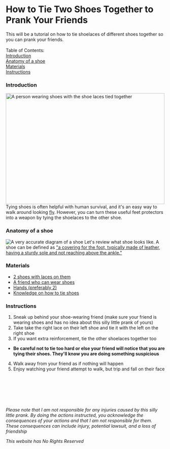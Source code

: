 How to Tie Two Shoes Together to Prank Your Friends
====================
This will be a tutorial on how to tie shoelaces of different shoes together so you can prank your friends.
<br></br>
Table of Contents:<br>
<a href="#introduction">Introduction </a><br>
<a href="#shoeanatomy">Anatomy of a shoe</a><br>
<a href="#materials">Materials</a><br>
<a href="#Instructions">Instructions</a><br>

### Introduction <div id="introduction">
<img src="https://previews.123rf.com/images/catalin205/catalin2051412/catalin205141200057/34866841-shoe-laces-tied-together-prank-isolated-on-white-background.jpg" alt="A person wearing shoes with the shoe laces tied together" width="500" height="350">
Tying shoes is often helpful with human survival, and it's an easy way to walk around looking <a href="https://www.dictionary.com/browse/fly" target="_blank">fly</a>. However, you can turn these useful feet protectors into a weapon by tying the shoelaces to the other shoe.

### Anatomy of a shoe <div id="shoeanatomy">
<img src="https://docs.google.com/drawings/d/e/2PACX-1vRyJBNkcZY4Tm2Xg5fWsPVbCXkR81ySH-uJstvo4fHt4k66MUibiFqkXAaY6orTYePlUTIH25gP9hE0/pub?w=548&h=496" alt="A very accurate diagram of a shoe">
Let's review what shoe looks like. A shoe can be defined as <a href="https://www.google.com/search?q=shoe+definition&rlz=1C1GEWG_enUS990US990&oq=shoe+definition&aqs=chrome..69i57j0i67i131i433i650l2j0i67i650j46i199i433i465i512j46i131i199i433i465i512j0i67i650j46i433i512j0i67i650j0i433i512.1487j0j7&sourceid=chrome&ie=UTF-8" target="_blank">"a covering for the foot, typically made of leather, having a sturdy sole and not reaching above the ankle."</a> 

### Materials <div id="materials">
- [2 shoes with laces on them](https://www.google.com/search?sca_esv=568052327&rlz=1C1GEWG_enUS990US990&sxsrf=AM9HkKlGUaiNrClPQnJJJB2CshMLba0pKA:1695592925886&q=shoes+with+laces&tbm=shop&source=lnms&sa=X&ved=2ahUKEwiPi5_wn8SBAxUwpokEHc8ZDG4Q0pQJegQIDBAB&biw=1920&bih=931&dpr=1)
- [A friend who can wear shoes](https://youtu.be/ksbsm8FTJ3I?si=b6iwJTtre6vqMnqy)
- <a href="https://docs.google.com/document/d/1Lit_9dn1z__gpBNaQ94SmHZpiwADMbA0wwZi2PmKhXk/edit?usp=sharing" target="_blank">Hands \(preferably 2)</a>
- [Knowledge on how to tie shoes](https://www.wikihow.com/Tie-Your-Shoes)

### Instructions <div id="Instructions">
1. Sneak up behind your shoe-wearing friend \(make sure your friend is wearing shoes and has no idea about this silly little prank of yours)
2. Take take the right lace on their left shoe and tie it with the left on the right shoe
3. If you want extra reinforcement, tie the other shoelaces together too
- **Be careful not to tie too hard or else your friend will notice that you are tying their shoes. They'll know you are doing something suspicious**
4. Walk away from your friend as if nothing will happen
5. Enjoy watching your friend attempt to walk, but trip and fall on their face

<br></br>
<br></br>

##
*Please note that I am not responsible for any injuries caused by this silly little prank. By doing the actions instructed, you acknowledge the consequences of your actions and that I am not responsible for them. These consequences can include injury, potential lawsuit, and a loss of friendship*

*This website has No Rights Reserved*
